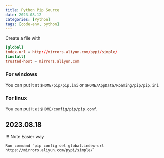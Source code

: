```yaml
---
title: Python Pip Source
date: 2023.08.12
categories: [Python]
tags: [code-env, python]
---
```


Create a file with

```conf
[global]
index-url = http://mirrors.aliyun.com/pypi/simple/
[install]
trusted-host = mirrors.aliyun.com
```

### For windows

You can put it at `$HOME/pip/pip.ini` or `$HOME/AppData/Roaming/pip/pip.ini`

### For linux

You can put it at `$HOME/config/pip/pip.conf`.


## 2023.08.18

!!! Note Easier way

    Run command `pip config set global.index-url https://mirrors.aliyun.com/pypi/simple/`
